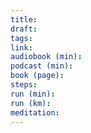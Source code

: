 ```yaml
---
title: 
draft: 
tags: 
link: 
audiobook (min): 
podcast (min): 
book (page): 
steps: 
run (min): 
run (km): 
meditation:
---
```




